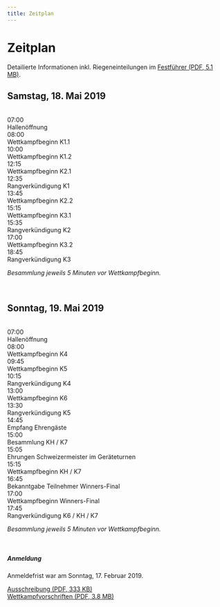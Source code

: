 ```yaml
---
title: Zeitplan
---
```


# Zeitplan

Detailierte Informationen inkl. Riegeneinteilungen im <a href="/docs/AMGETU-Festfuehrer-2019.pdf" target="_blank">Festführer (PDF, 5.1 MB)</a>.

## Samstag, 18. Mai 2019

<br/>

<div class="row timetable-entry"><div class="col-2 col-sm-1"> 07:00 </div><div class="col-8"> Hallenöffnung</div></div>
<div class="row timetable-entry"><div class="col-2 col-sm-1"> 08:00 </div><div class="col-8"> Wettkampfbeginn K1.1</div></div>
<div class="row timetable-entry"><div class="col-2 col-sm-1"> 10:00 </div><div class="col-8"> Wettkampfbeginn K1.2</div></div>
<div class="row timetable-entry"><div class="col-2 col-sm-1"> 12:15 </div><div class="col-8"> Wettkampfbeginn K2.1</div></div>
<div class="row timetable-entry"><div class="col-2 col-sm-1"> 12:35 </div><div class="col-8"> Rangverkündigung K1</div></div>
<div class="row timetable-entry"><div class="col-2 col-sm-1"> 13:45 </div><div class="col-8"> Wettkampfbeginn K2.2</div></div>
<div class="row timetable-entry"><div class="col-2 col-sm-1"> 15:15 </div><div class="col-8"> Wettkampfbeginn K3.1</div></div>
<div class="row timetable-entry"><div class="col-2 col-sm-1"> 15:35 </div><div class="col-8"> Rangverkündigung K2</div></div>
<div class="row timetable-entry"><div class="col-2 col-sm-1"> 17:00 </div><div class="col-8"> Wettkampfbeginn K3.2</div></div>
<div class="row timetable-entry"><div class="col-2 col-sm-1"> 18:45 </div><div class="col-8"> Rangverkündigung K3</div></div>

_Besammlung jeweils 5 Minuten vor Wettkampfbeginn._

<br/>

## Sonntag, 19. Mai 2019

<br/>

<div class="row timetable-entry"><div class="col-2 col-sm-1"> 07:00 </div><div class="col-8"> Hallenöffnung</div></div>
<div class="row timetable-entry"><div class="col-2 col-sm-1"> 08:00 </div><div class="col-8"> Wettkampfbeginn K4</div></div>
<div class="row timetable-entry"><div class="col-2 col-sm-1"> 09:45 </div><div class="col-8"> Wettkampfbeginn K5</div></div>
<div class="row timetable-entry"><div class="col-2 col-sm-1"> 10:15 </div><div class="col-8"> Rangverkündigung K4</div></div>
<div class="row timetable-entry"><div class="col-2 col-sm-1"> 13:00 </div><div class="col-8"> Wettkampfbeginn K6</div></div>
<div class="row timetable-entry"><div class="col-2 col-sm-1"> 13:30 </div><div class="col-8"> Rangverkündigung K5</div></div>
<div class="row timetable-entry"><div class="col-2 col-sm-1"> 14:45 </div><div class="col-8"> Empfang Ehrengäste</div></div>
<div class="row timetable-entry"><div class="col-2 col-sm-1"> 15:00 </div><div class="col-8"> Besammlung KH&nbsp;/&nbsp;K7</div></div>
<div class="row timetable-entry"><div class="col-2 col-sm-1"> 15:05 </div><div class="col-8"> Ehrungen Schweizermeister im Geräteturnen</div></div>
<div class="row timetable-entry"><div class="col-2 col-sm-1"> 15:15 </div><div class="col-8"> Wettkampfbeginn KH&nbsp;/&nbsp;K7</div></div>
<div class="row timetable-entry"><div class="col-2 col-sm-1"> 16:45 </div><div class="col-8"> Bekanntgabe Teilnehmer Winners-Final</div></div>
<div class="row timetable-entry"><div class="col-2 col-sm-1"> 17:00 </div><div class="col-8"> Wettkampfbeginn Winners-Final</div></div>
<div class="row timetable-entry"><div class="col-2 col-sm-1"> 17:45 </div><div class="col-8"> Rangverkündigung K6&nbsp;/&nbsp;KH&nbsp;/&nbsp;K7</div></div>

_Besammlung jeweils 5 Minuten vor Wettkampfbeginn._

<br/>

##### Anmeldung

Anmeldefrist war am Sonntag, 17. Februar 2019.

<a href="/docs/AMEGTTu19_Ausschreibung.pdf" target="_blank">Ausschreibung (PDF, 333 KB)</a>\
<a href="/docs/wettkampfvorschritengeraeteturnen-turner-2019.pdf" target="_blank">Wettkampfvorschriften (PDF, 3.8 MB)</a>
